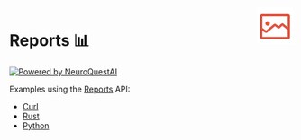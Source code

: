 <img src="https://raw.githubusercontent.com/NeuroQuestAi/neuroquestai.github.io/main/brand/products/reports/reports-128.png" align="right" width="65" height="65"/>

# Reports 📊

[![Powered by NeuroQuestAI](https://img.shields.io/badge/powered%20by-NeuroQuestAI-orange.svg?style=flat&colorA=E1523D&colorB=007D8A)](
https://neuroquest.ai)

Examples using the [Reports](https://docs.neuroquest.ai/reports/) API:

  - [Curl](curl)
  - [Rust](rust)
  - [Python](python)

